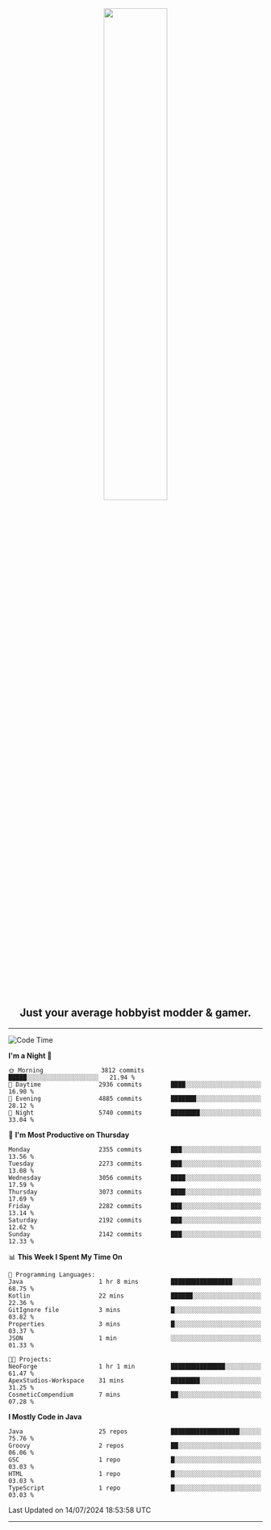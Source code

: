 <div align="center">
  <a href="https://apexmodder.xyz/"><img width="50%" height="50%" src="https://i.imgur.com/pc4HkGz.png"></a>
</div>
<h2 align="center">Just your average hobbyist modder & gamer.</h2>

---

<!--START_SECTION:waka-->
![Code Time](http://img.shields.io/badge/Code%20Time-1%2C269%20hrs%2051%20mins-blue)

**I'm a Night 🦉** 

```text
🌞 Morning                3812 commits        █████░░░░░░░░░░░░░░░░░░░░   21.94 % 
🌆 Daytime                2936 commits        ████░░░░░░░░░░░░░░░░░░░░░   16.90 % 
🌃 Evening                4885 commits        ███████░░░░░░░░░░░░░░░░░░   28.12 % 
🌙 Night                  5740 commits        ████████░░░░░░░░░░░░░░░░░   33.04 % 
```
📅 **I'm Most Productive on Thursday** 

```text
Monday                   2355 commits        ███░░░░░░░░░░░░░░░░░░░░░░   13.56 % 
Tuesday                  2273 commits        ███░░░░░░░░░░░░░░░░░░░░░░   13.08 % 
Wednesday                3056 commits        ████░░░░░░░░░░░░░░░░░░░░░   17.59 % 
Thursday                 3073 commits        ████░░░░░░░░░░░░░░░░░░░░░   17.69 % 
Friday                   2282 commits        ███░░░░░░░░░░░░░░░░░░░░░░   13.14 % 
Saturday                 2192 commits        ███░░░░░░░░░░░░░░░░░░░░░░   12.62 % 
Sunday                   2142 commits        ███░░░░░░░░░░░░░░░░░░░░░░   12.33 % 
```


📊 **This Week I Spent My Time On** 

```text
💬 Programming Languages: 
Java                     1 hr 8 mins         █████████████████░░░░░░░░   68.75 % 
Kotlin                   22 mins             ██████░░░░░░░░░░░░░░░░░░░   22.36 % 
GitIgnore file           3 mins              █░░░░░░░░░░░░░░░░░░░░░░░░   03.82 % 
Properties               3 mins              █░░░░░░░░░░░░░░░░░░░░░░░░   03.37 % 
JSON                     1 min               ░░░░░░░░░░░░░░░░░░░░░░░░░   01.33 % 

🐱‍💻 Projects: 
NeoForge                 1 hr 1 min          ███████████████░░░░░░░░░░   61.47 % 
ApexStudios-Workspace    31 mins             ████████░░░░░░░░░░░░░░░░░   31.25 % 
CosmeticCompendium       7 mins              ██░░░░░░░░░░░░░░░░░░░░░░░   07.28 % 
```

**I Mostly Code in Java** 

```text
Java                     25 repos            ███████████████████░░░░░░   75.76 % 
Groovy                   2 repos             ██░░░░░░░░░░░░░░░░░░░░░░░   06.06 % 
GSC                      1 repo              █░░░░░░░░░░░░░░░░░░░░░░░░   03.03 % 
HTML                     1 repo              █░░░░░░░░░░░░░░░░░░░░░░░░   03.03 % 
TypeScript               1 repo              █░░░░░░░░░░░░░░░░░░░░░░░░   03.03 % 
```




 Last Updated on 14/07/2024 18:53:58 UTC
<!--END_SECTION:waka-->

---
